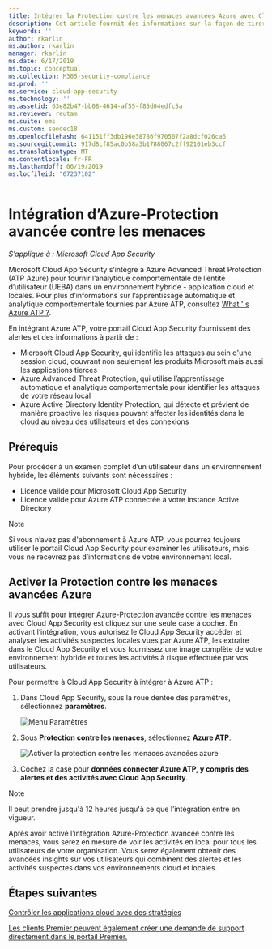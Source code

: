 ```yaml
---
title: Intégrer la Protection contre les menaces avancées Azure avec Cloud App Security
description: Cet article fournit des informations sur la façon de tirer parti des insights d’Azure-Protection avancée contre les menaces dans Cloud App Security pour la détection de risque hybride.
keywords: ''
author: rkarlin
ms.author: rkarlin
manager: rkarlin
ms.date: 6/17/2019
ms.topic: conceptual
ms.collection: M365-security-compliance
ms.prod: ''
ms.service: cloud-app-security
ms.technology: ''
ms.assetid: 63e82b47-bb08-4614-af55-f85d04edfc5a
ms.reviewer: reutam
ms.suite: ems
ms.custom: seodec18
ms.openlocfilehash: 641151ff3db196e38786f970507f2a8dcf026ca6
ms.sourcegitcommit: 917d8cf85ac0b58a3b1788067c2ff92101eb3ccf
ms.translationtype: MT
ms.contentlocale: fr-FR
ms.lasthandoff: 06/19/2019
ms.locfileid: "67237102"
---
```

# <a name="azure-advanced-threat-protection-integration"></a>Intégration d’Azure-Protection avancée contre les menaces

*S’applique à : Microsoft Cloud App Security*

Microsoft Cloud App Security s’intègre à Azure Advanced Threat Protection (ATP Azure) pour fournir l’analytique comportementale de l’entité d’utilisateur (UEBA) dans un environnement hybride - application cloud et locales. Pour plus d’informations sur l’apprentissage automatique et analytique comportementale fournies par Azure ATP, consultez [What ' s Azure ATP ?](https://docs.microsoft.com/azure-advanced-threat-protection/what-is-atp).

En intégrant Azure ATP, votre portail Cloud App Security fournissent des alertes et des informations à partir de :
- Microsoft Cloud App Security, qui identifie les attaques au sein d'une session cloud, couvrant non seulement les produits Microsoft mais aussi les applications tierces
- Azure Advanced Threat Protection, qui utilise l’apprentissage automatique et analytique comportementale pour identifier les attaques de votre réseau local
- Azure Active Directory Identity Protection, qui détecte et prévient de manière proactive les risques pouvant affecter les identités dans le cloud au niveau des utilisateurs et des connexions


## <a name="prerequisites"></a>Prérequis

Pour procéder à un examen complet d’un utilisateur dans un environnement hybride, les éléments suivants sont nécessaires :

- Licence valide pour Microsoft Cloud App Security
- Licence valide pour Azure ATP connectée à votre instance Active Directory

>[!NOTE]
>Si vous n’avez pas d'abonnement à Azure ATP, vous pourrez toujours utiliser le portail Cloud App Security pour examiner les utilisateurs, mais vous ne recevrez pas d’informations de votre environnement local.


## <a name="enable-azure-advanced-threat-protection"></a>Activer la Protection contre les menaces avancées Azure

Il vous suffit pour intégrer Azure-Protection avancée contre les menaces avec Cloud App Security est cliquez sur une seule case à cocher. En activant l’intégration, vous autorisez le Cloud App Security accéder et analyser les activités suspectes locales vues par Azure ATP, les extraire dans le Cloud App Security et vous fournissez une image complète de votre environnement hybride et toutes les activités à risque effectuée par vos utilisateurs.

Pour permettre à Cloud App Security à intégrer à Azure ATP :

1. Dans Cloud App Security, sous la roue dentée des paramètres, sélectionnez **paramètres**.
    
   ![Menu Paramètres](./media/azip-system-settings.png)

1. Sous **Protection contre les menaces**, sélectionnez **Azure ATP**.
   
    ![Activer la protection contre les menaces avancées azure](./media/aatp-integration.png)

3. Cochez la case pour **données connecter Azure ATP, y compris des alertes et des activités avec Cloud App Security**.


> [!NOTE]
> Il peut prendre jusqu'à 12 heures jusqu'à ce que l’intégration entre en vigueur.
 
Après avoir activé l’intégration Azure-Protection avancée contre les menaces, vous serez en mesure de voir les activités en local pour tous les utilisateurs de votre organisation. Vous serez également obtenir des avancées insights sur vos utilisateurs qui combinent des alertes et les activités suspectes dans vos environnements cloud et locales.



## <a name="next-steps"></a>Étapes suivantes 
[Contrôler les applications cloud avec des stratégies](control-cloud-apps-with-policies.md)   

[Les clients Premier peuvent également créer une demande de support directement dans le portail Premier.](https://premier.microsoft.com/)  
  
